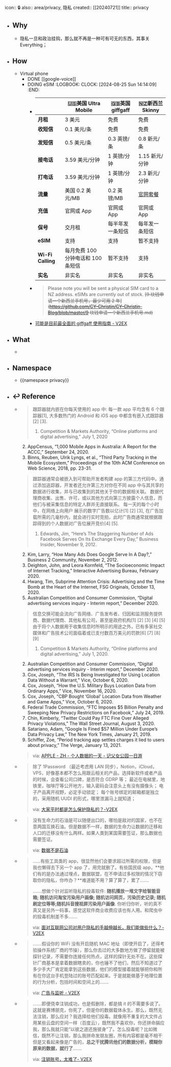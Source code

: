 icon:: 🔒
also:: area/privacy, 隐私
created:: [[20240721]]
title:: privacy

- ## Why
  - 隐私一旦和政治挂钩，那么就不再是一种可有可无的东西，其事关 Everything；
- ## How
  - Virtual phone
    - DONE [[google-voice]]
    - DOING eSIM 
      :LOGBOOK:
      CLOCK: [2024-08-25 Sun 14:14:09]
      :END:
      - |  | 🇺🇸美国 Ultra Mobile | 🇬🇧英国 giffgaff | 🇳🇿新西兰 Skinny |
        | --- | --- | --- | --- |
        | **月租** | 3 美元 | 免费 | 免费 |
        | **收短信** | 0.1 美元/条 | 免费 | 免费 |
        | **发短信** | 0.5 美元/条 | 0.3 英镑/条 | 0.8 新元/条 |
        | **接电话** | 3.59 美元/分钟 | 1 英镑/分钟 | 1.15 新元/分钟 |
        | **打电话** | 3.59 美元/分钟 | 1 英镑/分钟 | 2.3 新元/分钟 |
        | **流量** | 美国 0.2 美元/MB | 0.2 英镑/MB | [官网套餐](https://www.skinny.co.nz/pricing/overseas-roaming/) |
        | **充值** | 官网或 App | 官网或 App | 官网或 App |
        | **保号** | 交月租 | 每半年发一条短信 | 每年发一条短信 |
        | **eSIM** | 支持 | 支持 | 暂不支持 |
        | **Wi-Fi Calling** | 每月免费 100 分钟电话和 100 条短信 | 暂不支持 | 支持 |
        | **实名** | 非实名 | 非实名 | 非实名 |
      - > Please note you will be sent a  physical SIM card  to a NZ address. eSIMs are currently out of stock.
        ~~[9 块钱申请一个新西兰手机号，最少可用 2 年](https://github.com/CY-Christin/CY-Christin-Blog/blob/master/9 块钱申请一个新西兰手机号.md)~~
      - [可能是目前最全面的 giffgaff 使用指南 - V2EX](https://v2ex.com/t/987901)
- ## What
  -
- ## Namespace
  - {{namespace privacy}}
- ## ↩ Reference
  - > 跟踪器就内嵌在你每天使用的 app 中: 每一款 app 平均含有 6 个跟踪器[1], 大多数热门的 Android 和 iOS app 中都含有嵌入式跟踪器 [2] [3].
    > 1. Competition & Markets Authority, “Online platforms and digital advertising,” July 1, 2020
     2. AppCensus, “1,000 Mobile Apps in Australia: A Report for the ACCC,” September 24, 2020.
     3. Binns, Reuben, Ulrik Lyngs, et al., “Third Party Tracking in the Mobile Ecosystem,” Proceedings of the 10th ACM Conference on Web Science, 2018, pp. 23-31.
    > 跟踪器通常会被嵌入到可帮助开发者构建 app 的第三方代码中。通过添加追踪器，开发者还允许第三方对你在不同 app 中与其共享的数据进行收集，并与已收集到的其他关于你的数据相关联。
    数据代理商收集、出售、许可，或以其他方式向第三方披露个人信息，而他们与被采集信息的特定人群并无直接联系。
    每一天的每个小时中，在网络上向用户 展示的数字广告数以亿计[1] [2] [3], 在广告加载所需的几毫秒内，就会进行实时竞拍，此时广告商通常就根据跟踪得到的个人数据对广告位展开竞价[4] [5].
    > 1. Edwards, Jim, “Here’s The Staggering Number of Ads Facebook Serves On Its Exchange Every Day,” Business Insider, November 9, 2012.
     2. Kim, Larry, “How Many Ads Does Google Serve In A Day?,” Business 2 Community, November 2, 2012.
     3. Deighton, John, and Leora Kornfeld, “The Socioeconomic Impact of Internet Tracking,” Interactive Advertising Bureau, February 2020.
     4. Hwang, Tim, Subprime Attention Crisis: Advertising and the Time Bomb at the Heart of the Internet, FSG Originals, October 13, 2020.
     5. Australian Competition and Consumer Commission, “Digital advertising services inquiry - Interim report,” December 2020.
    > 信息交换可能会流向广告网络、广告发布者、归因和监测服务提供商、数据代理商、其他私有公司，甚至是政府机构[1] [2] [3] [4] [5] 由于将个人数据用于收集信息时所明示的用途之外，已有多家社交媒体和广告技术公司面临着或已支付数百万美元的罚款[6] [7] [8] [9]
    > 1. Competition & Markets Authority, “Online platforms and digital advertising,” July 1, 2020.
     2. Australian Competition and Consumer Commission, “Digital advertising services inquiry - Interim report,” December 2020.
     3. Cox, Joseph, “The IRS Is Being Investigated for Using Location Data Without a Warrant,” Vice, October 6, 2020.
     4. Cox, Joseph, “How the U.S. Military Buys Location Data from Ordinary Apps,” Vice, November 16, 2020.
     5. Cox, Joseph, “CBP Bought ‘Global’ Location Data from Weather and Game Apps,” Vice, October 6, 2020.
     6. Federal Trade Commission, “FTC Imposes $5 Billion Penalty and Sweeping New Privacy Restrictions on Facebook,” July 24, 2019.
     7. Chin, Kimberly, “Twitter Could Pay FTC Fine Over Alleged Privacy Violations,” The Wall Street Journal, August 3, 2020.
     8. Satariano, Adam, “Google Is Fined $57 Million Under Europe’s Data Privacy Law,” The New York Times, January 21, 2019.
     9. Schiffer, Zoe, “Period tracking app settles charges it lied to users about privacy,” The Verge, January 13, 2021.
    >
    > via: [APPLE - ZH - 个人数据的一天 - 记父女公园一日游](https://www.apple.com.cn/privacy/docs/A_Day_in_the_Life_of_Your_Data.pdf)
  - > 除了 1Password （最近考虑用 LAN 同步），Notion，iCloud，VPS，好像基本都不怎么用跟云相关的产品，选择新软件或者产品的时候，会查看公司口碑，是否符合 GDRP 等；
    > 最近在电梯里，地铁里，咖啡厅等公开地方，输入密码会注意头上有没有摄像头；
    > 电子产品离开视野，必定手动锁定；
    每个账号绑定的邮箱都是独立的，采用随机 UUDI 的形式，哪里泄漏马上就知道；
    >
    > via: [大家平时都是怎么保护隐私的？-V2EX](https://www.v2ex.com/t/771550)
  - > 没有生命力的石油是可以随便出口的，哪怕是敌对的国家，也不在意两国互换石油。但是数据不一样，数据的生命力让数据的迁移和人口的迁移没有什么两样。如果人类到某国需要签证，那么数据也需要签证。
    >
    > via: [数据不是石油](https://www.solidot.org/story?sid=65706)
  - > ......有些工具类的 app，很显然他们会要求超过所需的权限，但是我也懒得去下另一个 app 了，用完就删了。有些国民级 app，**他们有的是办法通过埋点，数据联盟，在不申请过多权限的情况下窃取你的隐私，你咋办？**难道能不用？算了算了，累了.......
    >
    >.......想做个针对监听隐私的投毒软件: **随机播放一堆文字给智能音箱; 随机访问淘宝污染用户画像; 随机访问网页，污染历史记录; 随机刷定位等等;随机抖音搜视屏污染用户画像**. 你听归你听，听的真不真又是另外一码事，感觉这软件商业收费应该也有人用。和爬虫中的投毒机制差不多.......
    >
    > via: [面对互联网公司对用户隐私的手越伸越长，我们能做些什么？- V2EX](https://www.v2ex.com/t/796421)
  - > .......假设你的 WiFi 没有开启随机 MAC 地址（即使开启了，还得考验操作系统厂商的节操），那么你去过的大多数地方做了停留就能被探针记录，不需要你连接任何热点，这样的探针无处不在。这些探针厂商基本是拿着数据瞎卖的，你也锤不了他们，然后不知道过了多少手大厂肯定能拿到这些数据，他们的模型接着就能够把你和所有在你这台手机登陆过的账号匹配起来。于是就能做基于地理位置的行为分析，包括时间和空间上的.......
    >
    > via: [广告与监听 - V2EX](https://www.v2ex.com/t/799831)
  - > .......即便侥幸注销成功，也是假删除，都是搞 it 的不需要多说了。这就是赛博朋克，你死了，但是你的数据载体永生。那么，既然无法注销，那么应对？我选择给他们投毒。就像用不重复的大文件占用某些云盘的空间一样（百度云），既然我不喜欢你，你还拼命膈应我，那么我就只能“以彼之道还施彼身”了。怎么投毒呢？比如微信，既然不让注销，那么我拼命发朋友圈，所有内容都是毫不相干但是又看起来像是广告的，**总之干扰腾讯他们的数据分析，模糊你原来的数据，就行了**.......
    >
    > via: [注销账号，太难了- V2EX](https://www.v2ex.com/t/799827#14)